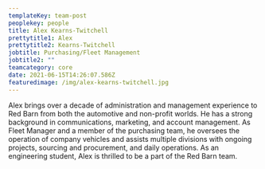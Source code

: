 ```yaml
---
templateKey: team-post
peoplekey: people
title: Alex Kearns-Twitchell
prettytitle1: Alex
prettytitle2: Kearns-Twitchell
jobtitle: Purchasing/Fleet Management
jobtitle2: ""
teamcategory: core
date: 2021-06-15T14:26:07.586Z
featuredimage: /img/alex-kearns-twitchell.jpg
---
```


Alex brings over a decade of administration and management experience to Red Barn from both the automotive and non-profit worlds. He has a strong background in communications, marketing, and account management. As Fleet Manager and a member of the purchasing team, he oversees the operation of company vehicles and assists multiple divisions with ongoing projects, sourcing and procurement, and daily operations. As an engineering student, Alex is thrilled to be a part of the Red Barn team.

